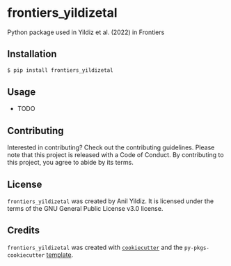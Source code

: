 # frontiers_yildizetal

Python package used in Yildiz et al. (2022) in Frontiers

## Installation

```bash
$ pip install frontiers_yildizetal
```

## Usage

- TODO

## Contributing

Interested in contributing? Check out the contributing guidelines. Please note that this project is released with a Code of Conduct. By contributing to this project, you agree to abide by its terms.

## License

`frontiers_yildizetal` was created by Anil Yildiz. It is licensed under the terms of the GNU General Public License v3.0 license.

## Credits

`frontiers_yildizetal` was created with [`cookiecutter`](https://cookiecutter.readthedocs.io/en/latest/) and the `py-pkgs-cookiecutter` [template](https://github.com/py-pkgs/py-pkgs-cookiecutter).
